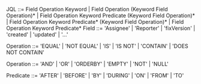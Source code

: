 JQL ::= Field Operation Keyword
           | Field Operation (Keyword Field Operation)*
           | Field Operation Keyword Predicate (Keyword Field Operation)*
           | Field Operation Keyword Predicate* (Keyword Field Operation)*
           | Field Operation Keyword Predicate*
Field ::= 'Assignee'
           | 'Reporter'
           | 'fixVersion'
           | 'created'
           | 'updated'
           | '...'

Operation ::= 'EQUAL'
           | 'NOT EQUAL'
           | 'IS'
           | 'IS NOT'
           | 'CONTAIN'
           | 'DOES NOT CONTAIN'

Operation ::= 'AND'
           | 'OR'
           | 'ORDERBY'
           | 'EMPTY'
           | 'NOT'
           | 'NULL'

Predicate ::= 'AFTER'
           | 'BEFORE'
           | 'BY'
           | 'DURING'
           | 'ON'
           | 'FROM'
           | 'TO'
